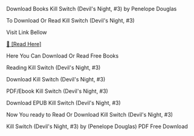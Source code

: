 Download Books Kill Switch (Devil's Night, #3) by Penelope Douglas

To Download Or Read Kill Switch (Devil's Night, #3)

Visit Link Bellow

[📖 [Read Here]](https://eibooknade.web.app/cobradirt/178814994-kill-switch)

Here You Can Download Or Read Free Books

Reading Kill Switch (Devil's Night, #3)

Download Kill Switch (Devil's Night, #3)

PDF/Ebook Kill Switch (Devil's Night, #3)

Download EPUB Kill Switch (Devil's Night, #3)

Now You ready to Read Or Download Kill Switch (Devil's Night, #3)

Kill Switch (Devil's Night, #3) by (Penelope Douglas) PDF Free Download
